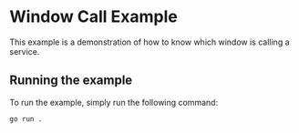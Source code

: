 # Window Call Example

This example is a demonstration of how to know which window is calling a service.

## Running the example

To run the example, simply run the following command:

```bash
go run .
```
